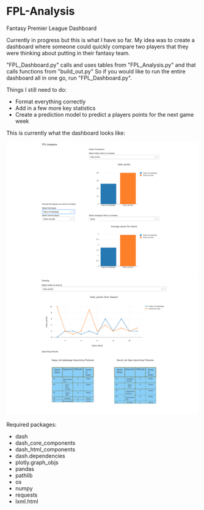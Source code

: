# FPL-Analysis
Fantasy Premier League Dashboard

Currently in progress but this is what I have so far. My idea was to create a dashboard where someone could quickly compare two players that they were thinking about putting in their fantasy team.

"FPL_Dashboard.py" calls and uses tables from "FPL_Analysis.py" and that calls functions from "build_out.py"
So if you would like to run the entire dashboard all in one go, run "FPL_Dashboard.py".

Things I still need to do: 
- Format everything correctly
- Add in a few more key statistics
- Create a prediction model to predict a players points for the next game week


This is currently what the dashboard looks like:

![alt text](https://github.com/ksauln/FPL-Analysis/blob/master/Dashboard1.png)
![alt text](https://github.com/ksauln/FPL-Analysis/blob/master/Dashboard2.png)




Required packages:
- dash
- dash_core_components
- dash_html_components
- dash.dependencies
- plotly.graph_objs
- pandas
- pathlib
- os
- numpy
- requests
- lxml.html

